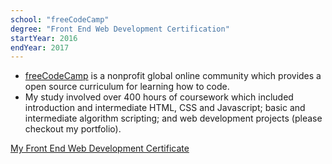 ```yaml
---
school: "freeCodeCamp"
degree: "Front End Web Development Certification"
startYear: 2016
endYear: 2017
---
```

- [freeCodeCamp](https://www.freecodecamp.org/) is a nonprofit global online community which provides a open source curriculum for learning how to code.
- My study involved over 400 hours of coursework which included introduction and intermediate HTML, CSS and Javascript; basic and intermediate algorithm scripting; and web development projects (please checkout my portfolio).

[My Front End Web Development Certificate](https://www.freecodecamp.com/alexhippo/front-end-certification)
